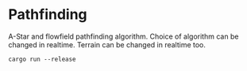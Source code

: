 # Pathfinding

A-Star and flowfield pathfinding algorithm.
Choice of algorithm can be changed in realtime.
Terrain can be changed in realtime too.


`cargo run --release`
